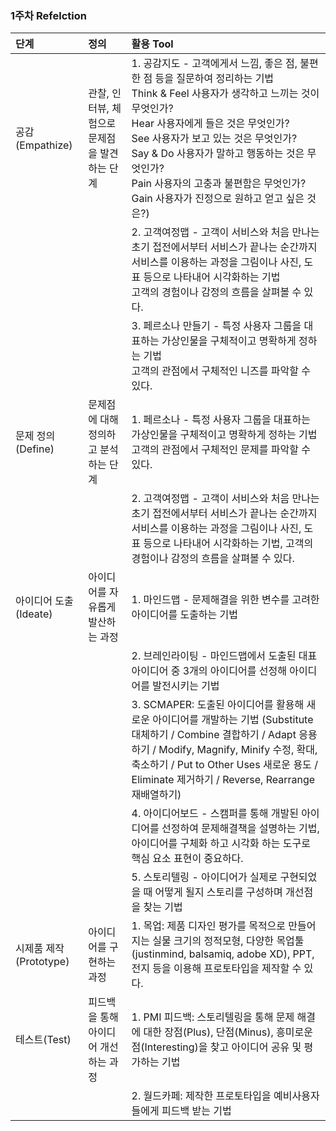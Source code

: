 ### 1주차 Refelction

|단계|정의|활용 Tool|
|:---|:---|:---|
| 공감(Empathize)| 관찰, 인터뷰, 체험으로 문제점을 발견하는 단계| 1. 공감지도 - 고객에게서 느낌, 좋은 점, 불편한 점 등을 질문하여 정리하는 기법<br/>Think & Feel 사용자가 생각하고 느끼는 것이 무엇인가?<br/>Hear 사용자에게 들은 것은 무엇인가?<br/>See  사용자가 보고 있는 것은 무엇인가?<br/>Say & Do 사용자가 말하고 행동하는 것은 무엇인가?<br/>Pain 사용자의 고충과 불편함은 무엇인가?<br/>Gain 사용자가 진정으로 원하고 얻고 싶은 것은?) 	|
|                        	|                                               	| 2. 고객여정맵 - 고객이 서비스와 처음 만나는 초기 접전에서부터 서비스가 끝나는 순간까지 서비스를 이용하는 과정을 그림이나 사진, 도표 등으로 나타내어 시각화하는 기법<br/>고객의 경험이나 감정의 흐름을 살펴볼 수 있다.                                                                                                                                                	|
|                        	|                                               	| 3. 페르소나 만들기 - 특정 사용자 그룹을 대표하는 가상인물을 구체적이고 명확하게 정하는 기법<br/>고객의 관점에서 구체적인 니즈를 파악할 수 있다.                                                                                                                                                                                                                      	|
| 문제 정의(Define)| 문제점에 대해 정의하고 분석하는 단계| 1. 페르소나 - 특정 사용자 그룹을 대표하는 가상인물을 구체적이고 명확하게 정하는 기법<br/>고객의 관점에서 구체적인 문제를 파악할 수 있다.                                                                                                                                                                                                                             	|
|                        	|                                               	| 2. 고객여정맵 - 고객이 서비스와 처음 만나는 초기 접전에서부터 서비스가 끝나는 순간까지 서비스를 이용하는 과정을 그림이나 사진, 도표 등으로 나타내어 시각화하는 기법, 고객의 경험이나 감정의 흐름을 살펴볼 수 있다.                                                                                                                                                	|
| 아이디어 도출(Ideate)| 아이디어를 자유롭게 발산하는 과정| 1. 마인드맵 - 문제해결을 위한 변수를 고려한 아이디어를 도출하는 기법                                                                                                                                                                                                                                                                                              	|
|                        	|                                               	| 2. 브레인라이팅 - 마인드맵에서 도출된 대표 아이디어 중 3개의 아이디어를 선정해 아이디어를 발전시키는 기법                                                                                                                                                                                                                                                         	|
|                        	|                                               	| 3. SCMAPER: 도출된 아이디어를 활용해 새로운 아이디어를 개발하는 기법 (Substitute 대체하기 / Combine 결합하기 / Adapt 응용하기 / Modify, Magnify, Minify 수정, 확대, 축소하기 / Put to Other Uses 새로운 용도 / Eliminate 제거하기 / Reverse, Rearrange 재배열하기)                                                                                                	|
|                        	|                                               	| 4. 아이디어보드 - 스캠퍼를 통해 개발된 아이디어를 선정하여 문제해결책을 설명하는 기법, 아이디어를 구체화 하고 시각화 하는 도구로 핵심 요소 표현이 중요하다.                                                                                                                                                                                                       	|
|                        	|                                               	| 5. 스토리텔링 - 아이디어가 실제로 구현되었을 때 어떻게 될지 스토리를 구성하며 개선점을 찾는 기법                                                                                                                                                                                                                                                                  	|
| 시제품 제작(Prototype)| 아이디어를 구현하는 과정| 1. 목업: 제품 디자인 평가를 목적으로 만들어지는 실물 크기의 정적모형, 다양한 목업툴(justinmind, balsamiq, adobe XD), PPT, 전지 등을 이용해 프로토타입을 제작할 수 있다.                                                                                                                                                                                           	|
| 테스트(Test)| 피드백을 통해 아이디어 개선하는 과정| 1. PMI 피드백: 스토리텔링을 통해 문제 해결에 대한 장점(Plus), 단점(Minus), 흥미로운 점(Interesting)을 찾고 아이디어 공유 및 평가하는 기법                                                                                                                                                                                                                         	|
|                        	|                                               	| 2. 월드카페: 제작한 프로토타입을 예비사용자들에게 피드백 받는 기법                                                                                                                                                                                                                                                                                                	|
